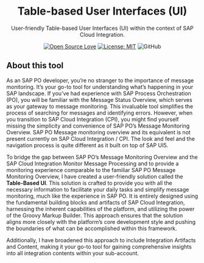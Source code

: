 <h1 align="center">Table-based User Interfaces (UI)</h1>
<p align="center">
User-friendly Table-based User Interfaces (UI) within the context of SAP Cloud Integration.
</p>
<div align="center">
  
[![Open Source Love](https://badges.frapsoft.com/os/v2/open-source.svg?v=103)](https://github.com/ellerbrock/open-source-badges/)
[![License: MIT](https://img.shields.io/badge/License-MIT-yellow.svg)](https://opensource.org/licenses/MIT)
![GitHub](https://img.shields.io/badge/sap_integration-Custom-blue)
</div>

## About this tool

As an SAP PO developer, you’re no stranger to the importance of message monitoring. It’s your go-to tool for understanding what’s happening in your SAP landscape. If you’ve had experience with SAP Process Orchestration (PO), you will be familiar with the Message Status Overview, which serves as your gateway to message monitoring. This invaluable tool simplifies the process of searching for messages and identifying errors. However, when you transition to SAP Cloud Integration (CPI), you might find yourself missing the simplicity and convenience of SAP PO’s Message Monitoring Overview. SAP PO Message monitoring overview and its equivalent is not present currently on SAP Cloud Integration / CPI. The look and feel and the navigation process is quite different as it built on top of SAP UI5.

To bridge the gap between SAP PO’s Message Monitoring Overview and the SAP Cloud Integration Monitor Message Processing and to provide a monitoring experience comparable to the familiar SAP PO Message Monitoring Overview, I have created a user-friendly solution called the **Table-Based UI**. This solution is crafted to provide you with all the necessary information to facilitate your daily tasks and simplify message monitoring, much like the experience in SAP PO. It is entirely designed using the fundamental building blocks and artifacts of SAP Cloud Integration, harnessing the inherent capabilities of the platform, and utilizing the power of the Groovy Markup Builder. This approach ensures that the solution aligns more closely with the platform’s core development style and pushing the boundaries of what can be accomplished within this framework.

Additionally, I have broadened this approach to include Integration Artifacts and Content, making it your go-to tool for gaining comprehensive insights into all integration contents within your sub-account.
